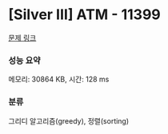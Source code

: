 # [Silver III] ATM - 11399 

[문제 링크](https://www.acmicpc.net/problem/11399) 

### 성능 요약

메모리: 30864 KB, 시간: 128 ms

### 분류

그리디 알고리즘(greedy), 정렬(sorting)


